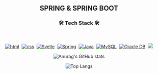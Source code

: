 <div align="center">

  ## SPRING & SPRING BOOT

<h3 align="center"><b>🛠 Tech Stack 🛠</b></h3>
</br>
<p>
  
[![html](https://img.shields.io/badge/Html-E34F26?style=flat-square&logo=Html5&logoColor=white)](https://github.com/akdrhtn1/springboot-study/tree/main/firstproject/src/main/resources/static)&nbsp;
[![css](https://img.shields.io/badge/CSS-1572B6?style=flat-square&logo=CSS3&logoColor=white)](https://github.com/akdrhtn1/2nd-project/tree/main/2ndNotice/build/classes/css)&nbsp;
[![Svelte](https://img.shields.io/badge/Svelte-FF3E00?style=flat-square&logo=Svelte&logoColor=white)](https://github.com/akdrhtn1/bitcamp-training/tree/main/jsp/01_Servlet/01_Servlet/src/com/mystudy/servlet)&nbsp;
[![Spring](https://img.shields.io/badge/Spring-6DB33F?style=flat-square&logo=Spring&logoColor=white)](https://github.com/akdrhtn1/final-project/tree/main/MeRoom/src/main/webapp)&nbsp;
[![Java](https://img.shields.io/badge/Java-007396?style=flat-square&logo=Java&logoColor=white)](https://github.com/akdrhtn1/final-project/tree/main/MeRoom/src/main/java/com/spring/mr)&nbsp;
[![MySQL](https://img.shields.io/badge/MySQL-4479A1?style=flat-square&logo=MySQL&logoColor=white)](https://github.com/akdrhtn1/final-project/tree/main/MeRoom/sql)&nbsp;
[![Oracle DB](https://img.shields.io/badge/Oracle-F80000?style=flat-square&logo=oracle&logoColor=white)](https://github.com/akdrhtn1/final-project/tree/main/MeRoom/sql)&nbsp; <img src="https://img.shields.io/badge/Amazon AWS-232F3E?style=flat-square&logo=Amazon%20AWS&logoColor=white"/></a>   


</p>

![Anurag's GitHub stats](https://github-readme-stats.vercel.app/api?username=akdrhtn1&show_icons=true&theme=cobalt)

![Top Langs](https://github-readme-stats.vercel.app/api/top-langs/?username=akdrhtn1&layout=compact&theme=dracula)
</div>
<!--
**akdrhtn1/akdrhtn1** is a ✨ _special_ ✨ repository because its `README.md` (this file) appears on your GitHub profile.

Here are some ideas to get you started:

- 🔭 I’m currently working on ...
- 🌱 I’m currently learning ...
- 👯 I’m looking to collaborate on ...
- 🤔 I’m looking for help with ...
- 💬 Ask me about ...
- 📫 How to reach me: ...
- 😄 Pronouns: ...
- ⚡ Fun fact: ...
-->
